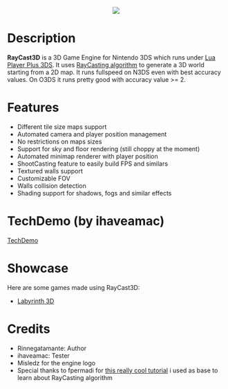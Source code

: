 <p align="center">
	<img src="http://rinnegatamante.it/raycast3dlogo.png"/>
</p>

# Description

**RayCast3D** is a 3D Game Engine for Nintendo 3DS which runs under [Lua Player Plus 3DS](https://github.com/Rinnegatamante/lpp-3ds).
It uses [RayCasting algorithm](https://en.wikipedia.org/wiki/Ray_casting) to generate a 3D world starting from a 2D map.
It runs fullspeed on N3DS even with best accuracy values. On O3DS it runs pretty good with accuracy value >= 2.

# Features

* Different tile size maps support
* Automated camera and player position management
* No restrictions on maps sizes
* Support for sky and floor rendering (still choppy at the moment)
* Automated minimap renderer with player position
* ShootCasting feature to easily build FPS and similars
* Textured walls support
* Customizable FOV
* Walls collision detection
* Shading support for shadows, fogs and similar effects

# TechDemo (by ihaveamac)

[TechDemo](https://www.youtube.com/watch?v=lWFZMdCD-4c)

# Showcase

Here are some games made using RayCast3D:

* [Labyrinth 3D](https://rinnegatamante.it/board/showthread.php?tid=18)

# Credits

* Rinnegatamante: Author
* ihaveamac: Tester
* Misledz for the engine logo
* Special thanks to fpermadi for [this really cool tutorial](http://permadi.com/1996/05/ray-casting-tutorial-table-of-contents/) i used as base to learn about RayCasting algorithm

